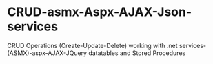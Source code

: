 # CRUD-asmx-Aspx-AJAX-Json-services
CRUD Operations (Create-Update-Delete) working with .net services-(ASMX)-aspx-AJAX-JQuery datatables and Stored Procedures

